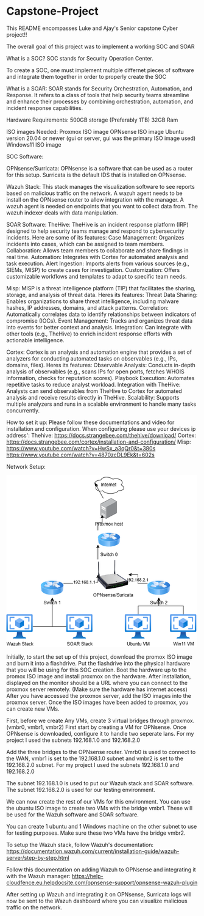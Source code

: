 # Capstone-Project


This README encompasses Luke and Ajay's Senior capstone Cyber project!!


The overall goal of this project was to implement a working SOC and SOAR

What is a SOC?
SOC stands for Security Operation Center.

To create a SOC, one must implement multiple differnet pieces of software and integrate them  together in order to properly create the SOC

What is a SOAR:
SOAR stands for Security Orchestration, Automation, and Response. It refers to a class of tools that help security teams streamline and enhance their processes by combining orchestration, automation, and incident response capabilities.

Hardware Requirements:
500GB storage (Preferably 1TB)
32GB Ram

ISO images Needed:
Proxmox ISO image
OPNsense ISO image
Ubuntu version 20.04 or newer (gui or server, gui was the primary ISO image used)
Windows11 ISO image

SOC Software:

OPNsense/Surricata:
OPNsense is a software that can be used as a router for this setup. 
Surricata is the default IDS that is installed on OPNsense.

Wazuh Stack:
This stack manages the visualization software to see reports based on malicious traffic on the network.
A wazuh agent needs to be install on the OPNsense router to allow integration with the manager.
A wazuh agent is needed on endpoints that you want to collect data from.
The wazuh indexer deals with data manipulation.


SOAR Software:
TheHive:
  TheHive is an incident response platform (IRP) designed to help security teams manage and respond to cybersecurity incidents. Here are some of its features: 
    Case Management: Organizes incidents into cases, which can be assigned to team members.
    Collaboration: Allows team members to collaborate and share findings in real time.
    Automation: Integrates with Cortex for automated analysis and task execution.
    Alert Ingestion: Imports alerts from various sources (e.g., SIEMs, MISP) to create cases for investigation.
Customization: Offers customizable workflows and templates to adapt to specific team needs.

Misp:
  MISP is a threat intelligence platform (TIP) that facilitates the sharing, storage, and analysis of threat data. Heres its features: 
    Threat Data Sharing: Enables organizations to share threat intelligence, including malware hashes, IP addresses, domains, and attack patterns.
    Correlation: Automatically correlates data to identify relationships between indicators of compromise (IOCs).
    Event Management: Tracks and organizes threat data into events for better context and analysis.
    Integration: Can integrate with other tools (e.g., TheHive) to enrich incident response efforts with actionable intelligence.
    
Cortex:
  Cortex is an analysis and automation engine that provides a set of analyzers for conducting automated tasks on observables (e.g., IPs, domains, files). Heres its features:
    Observable Analysis: Conducts in-depth analysis of observables (e.g., scans IPs for open ports, fetches WHOIS information, checks for reputation scores).
    Playbook Execution: Automates repetitive tasks to reduce analyst workload.
    Integration with TheHive: Analysts can send observables from TheHive to Cortex for automated analysis and receive results directly in TheHive.
    Scalability: Supports multiple analyzers and runs in a scalable environment to handle many tasks concurrently.

How to set it up:
  Please follow these documentations and video for installation and configuration. When configuring please use your devices ip address':
    Thehive:
      https://docs.strangebee.com/thehive/download/
    Cortex:
      https://docs.strangebee.com/cortex/installation-and-configuration/
    Misp:
      https://www.youtube.com/watch?v=HwSx_a3qQr0&t=380s
      https://www.youtube.com/watch?v=4870zcDL9Ek&t=602s
      

Network Setup:

![Our Network Setup Visualized](networkdiagram.png)

Initially, to start the set up of this project, download the promox ISO image and burn it into a flashdrive.
Put the flashdrive into the physical hardware that you will be using for this SOC creation.
Boot the hardware up to the promox ISO image and install proxmox on the hardware.
After installation, displayed on the monitor should be a URL where you can connect to the proxmox server remotely. (Make sure the hardware has internet access)
After you have accessed the proxmox server, add the ISO images into the proxmox server. 
Once the ISO images have been added to proxmox, you can create new VMs.

First, before we create Any VMs, create 3 virtual bridges through proxmox.(vmbr0, vmbr1, vmbr2)
First start by creating a VM for OPNsense.
Once OPNsense is downloaded, configure it to handle two seperate lans.
For my project I used the subnets 192.168.1.0 and 192.168.2.0

Add the three bridges to the OPNsense router. Vmrb0 is used to connect to the WAN, vmbr1 is set to the 192.168.1.0 subnet and vmbr2 is set to the 192.168.2.0 subnet.
For my project I used the subnets 192.168.1.0 and 192.168.2.0

The subnet 192.168.1.0 is used to put our Wazuh stack and SOAR software.
The subnet 192.168.2.0 is used for our testing environment.

We can now create the rest of our VMs for this environment.
You can use the ubuntu ISO image to create two VMs with the bridge vmbr1. These will be used for the Wazuh software and SOAR software.

You can create 1 ubuntu and 1 Windows machine on the other subnet to use for testing purposes.
Make sure these two VMs have the bridge vmbr2.

To setup the Wazuh stack, follow Wazuh's documentation:
https://documentation.wazuh.com/current/installation-guide/wazuh-server/step-by-step.html

Follow this documentation on adding Wazuh to OPNsense and integrating it with the Wazuh manager:
https://help-cloudfence.eu.helpdocsite.com/opnsense-support/opnsense-wazuh-plugin

After setting up Wazuh and integrating it on OPNsense,
Surricata logs will now be sent to the Wazuh dashboard where you can visualize malicious traffic on the network.
